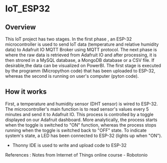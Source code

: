 # IoT_ESP32

## Overview

This IoT project has two stages. In the first phase , an ESP-32 microcontroller is used to send IoT data (temperature and relative humidity data) to Adafruit IO MQTT Broker using MQTT protocol. The next phase is where the raw data is retrieved from Adafruit IO and after processing, it is then strored in a MySQL database, a MongoDB database or a CSV file. If desirable,the data can be visualized on PowerBI. The first stage is executed by the programm (Micropython code) that has been uploaded to ESP-32, whereas the second is running on user's computer (pyton code).

## How it works

First, a temperature and humidity sensor (DHT sensor) is wired to ESP-32. The microcontroller's main function is to read sensor's values every 5 minutes and send it to Adafruit IO. This process is controlled by a toggle displayed on our Adafruit dashboard. More analytically, the process starts when the toggle is switched to "ON" function, whereas the process stops running when the toggle is switched back to "ΟFF" state. To indicate system's state, a LED has been connected to ESP-32 (lights up when "ON").

* Thonny IDE is used to write and upload code to ESP-32



References :
Notes from Internet of Things online course - Robotonio
